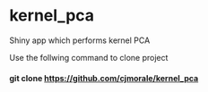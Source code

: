 # kernel_pca
Shiny app which performs kernel PCA

Use the follwing command to clone project

#### git clone https://github.com/cjmorale/kernel_pca

